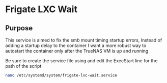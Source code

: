 # Frigate LXC Wait

## Purpose

This service is aimed to fix the smb mount timing startup errors, Instead of adding a startup delay to the container I want a more robust way to autostart the container only after the TrueNAS VM is up and running

Be sure to create the service file using and edit the ExecStart line for the path of the script

```bash
nano /etc/systemd/system/frigate-lxc-wait.service
```
